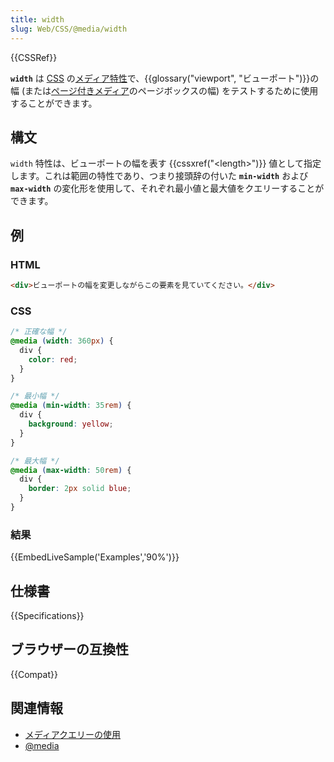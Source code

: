 ```yaml
---
title: width
slug: Web/CSS/@media/width
---
```


{{CSSRef}}

**`width`** は [CSS](/ja/docs/Web/CSS) の[メディア特性](/ja/docs/Web/CSS/@media#メディア特性)で、{{glossary("viewport", "ビューポート")}}の幅 (または[ページ付きメディア](/ja/docs/Web/CSS/Paged_media)のページボックスの幅) をテストするために使用することができます。

## 構文

`width` 特性は、ビューポートの幅を表す {{cssxref("&lt;length&gt;")}} 値として指定します。これは範囲の特性であり、つまり接頭辞の付いた **`min-width`** および **`max-width`** の変化形を使用して、それぞれ最小値と最大値をクエリーすることができます。

## 例

### HTML

```html
<div>ビューポートの幅を変更しながらこの要素を見ていてください。</div>
```

### CSS

```css
/* 正確な幅 */
@media (width: 360px) {
  div {
    color: red;
  }
}

/* 最小幅 */
@media (min-width: 35rem) {
  div {
    background: yellow;
  }
}

/* 最大幅 */
@media (max-width: 50rem) {
  div {
    border: 2px solid blue;
  }
}
```

### 結果

{{EmbedLiveSample('Examples','90%')}}

## 仕様書

{{Specifications}}

## ブラウザーの互換性

{{Compat}}

## 関連情報

- [メディアクエリーの使用](/ja/docs/Web/CSS/Media_Queries/Using_media_queries)
- [@media](/ja/docs/Web/CSS/@media)
